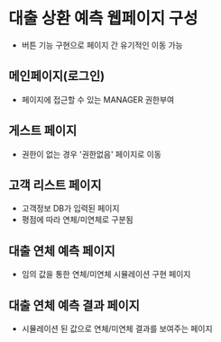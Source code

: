 # 대출 상환 예측 웹페이지 구성
- 버튼 기능 구현으로 페이지 간 유기적인 이동 가능
## 메인페이지(로그인)
- 페이지에 접근할 수 있는 MANAGER 권한부여
## 게스트 페이지
- 권한이 없는 경우 '권한없음' 페이지로 이동
## 고객 리스트 페이지
- 고객정보 DB가 입력된 페이지
- 평점에 따라 연체/미연체로 구분됨
## 대출 연체 예측 페이지
- 임의 값을 통한 연체/미연체 시뮬레이션 구현 페이지
## 대출 연체 예측 결과 페이지
- 시뮬레이션 된 값으로 연체/미연체 결과를 보여주는 페이지
